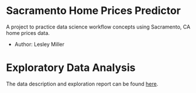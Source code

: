 # Sacramento Home Prices Predictor
A project to practice data science workflow concepts using Sacramento, CA home prices data. 
- Author: Lesley Miller

# Exploratory Data Analysis 
The data description and exploration report can be found [here](https://github.com/aromatic-toast/Sacramento_Home_Prices_Workflow/blob/master/doc/eda.md).
